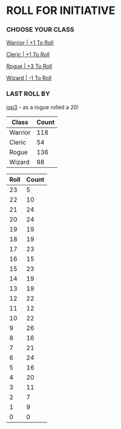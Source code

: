 # ROLL FOR INITIATIVE
### CHOOSE YOUR CLASS

[Warrior | +1 To Roll](https://github.com/benjaminsampica/benjaminsampica/issues/new?title=roll%7Cwarrior&body=Just+click+%27Submit+new+issue%27.)

[Cleric | +1 To Roll](https://github.com/benjaminsampica/benjaminsampica/issues/new?title=roll%7Ccleric&body=Just+click+%27Submit+new+issue%27.)

[Rogue | +3 To Roll](https://github.com/benjaminsampica/benjaminsampica/issues/new?title=roll%7Crogue&body=Just+click+%27Submit+new+issue%27.)

[Wizard | -1 To Roll](https://github.com/benjaminsampica/benjaminsampica/issues/new?title=roll%7Cwizard&body=Just+click+%27Submit+new+issue%27.)
### LAST ROLL BY
[iop3](https://www.github.com/iop3) - as a rogue rolled a 20!

|Class|Count|
|-|-|
|Warrior|118|
|Cleric|54|
|Rogue|136|
|Wizard|98|

|Roll|Count|
|-|-|
|23|5
|22|10
|21|24
|20|24
|19|19
|18|19
|17|23
|16|15
|15|23
|14|19
|13|19
|12|22
|11|12
|10|22
|9|26
|8|16
|7|21
|6|24
|5|16
|4|20
|3|11
|2|7
|1|9
|0|0
